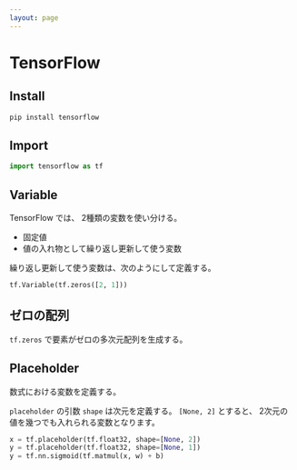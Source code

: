 ```yaml
---
layout: page
---
```


# TensorFlow

## Install

```sh
pip install tensorflow
```
## Import

```python
import tensorflow as tf
```

## Variable

TensorFlow では、 2種類の変数を使い分ける。

* 固定値
* 値の入れ物として繰り返し更新して使う変数

繰り返し更新して使う変数は、次のようにして定義する。

```python
tf.Variable(tf.zeros([2, 1]))
```

## ゼロの配列

`tf.zeros` で要素がゼロの多次元配列を生成する。

## Placeholder

数式における変数を定義する。

`placeholder` の引数 `shape` は次元を定義する。
`[None, 2]` とすると、 2次元の値を幾つでも入れられる変数となります。

```python
x = tf.placeholder(tf.float32, shape=[None, 2])
y = tf.placeholder(tf.float32, shape=[None, 1])
y = tf.nn.sigmoid(tf.matmul(x, w) + b)
```
